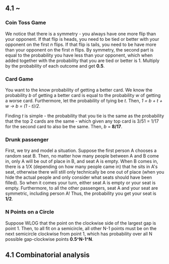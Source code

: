 ## 4.1 ~

### Coin Toss Game

We notice that there is a symmetry - you always have one more flip than your opponent. If that flip is heads, you need to be tied or better with your opponent on the first *n* flips. If that flip is tails, you need to be have more than your opponent on the first *n* flips. By symmetry, the second part is equal to the probability you have less than your opponent, which when added together with the probability that you are tied or better is 1. Multiply by the probability of each outcome and get **0.5**.

### Card Game

You want to the know probability of getting a better card. We know the probability *b* of getting a better card is equal to the probability *w* of getting a worse card. Furthermore, let the probability of tying be *t*. Then, *1 = b + t + w -> b = (1 - t)/2*. 

Finding *t* is simple - the probability that you tie is the same as the probability that the top 2 cards are the same - which given any top card is 3/51 = 1/17 for the second card to also be the same. Then, *b* = **8/17**.

### Drunk passenger

First, we try and model a situation. Suppose the first person A chooses a random seat B. Then, no matter how many people between A and B come in, only A will be out of place in B, and seat A is empty. When B comes in, there is a 1/X (depending on how many people came in) that he sits in A's seat, otherwise there will still only technically be one out of place (when you hide the actual people and only consider what seats should have been filled). So when it comes your turn, either seat A is empty or your seat is empty. Furthermore, to all the other passengers, seat A and your seat are symmetric, including person A! Thus, the probability you get your seat is **1/2**.

### N Points on a Circle

Suppose WLOG that the point on the clockwise side of the largest gap is point 1. Then, to all fit on a semicircle, all other N-1 points must be on the next semicircle clockwise from point 1, which has probability over all N possible gap-clockwise points  **0.5^N-1^N**. 

## 4.1 Combinatorial analysis
